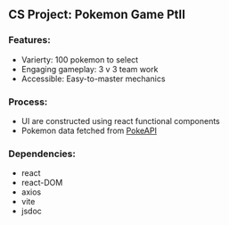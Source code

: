 ## CS Project: Pokemon Game PtII

### Features:
- Varierty: 100 pokemon to select
- Engaging gameplay: 3 v 3 team work
- Accessible: Easy-to-master mechanics

### Process:
- UI are constructed using react functional components
- Pokemon data fetched from [PokeAPI](https://pokeapi.co/)

### Dependencies:
- react
- react-DOM
- axios
- vite
- jsdoc
